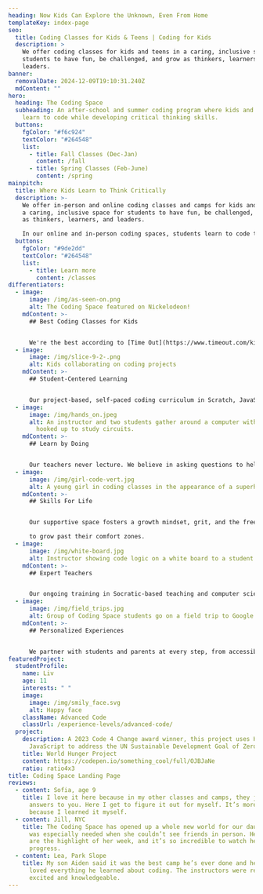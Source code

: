 ```yaml
---
heading: Now Kids Can Explore the Unknown, Even From Home
templateKey: index-page
seo:
  title: Coding Classes for Kids & Teens | Coding for Kids
  description: >
    We offer coding classes for kids and teens in a caring, inclusive space for
    students to have fun, be challenged, and grow as thinkers, learners, and
    leaders.
banner:
  removalDate: 2024-12-09T19:10:31.240Z
  mdContent: ""
hero:
  heading: The Coding Space
  subheading: ​​An after-school and summer coding program where kids and teens
    learn to code while developing critical thinking skills.
  buttons:
    fgColor: "#f6c924"
    textColor: "#264548"
    list:
      - title: Fall Classes (Dec-Jan)
        content: /fall
      - title: Spring Classes (Feb-June)
        content: /spring
mainpitch:
  title: Where Kids Learn to Think Critically
  description: >-
    We offer in-person and online coding classes and camps for kids and teens in
    a caring, inclusive space for students to have fun, be challenged, and grow
    as thinkers, learners, and leaders.

    In our online and in-person coding spaces, students learn to code through the development of computational thinking skills, intellectual confidence, self-expression, and independence.
  buttons:
    fgColor: "#9de2dd"
    textColor: "#264548"
    list:
      - title: Learn more
        content: /classes
differentiators:
  - image:
      image: /img/as-seen-on.png
      alt: The Coding Space featured on Nickelodeon!
    mdContent: >-
      ## Best Coding Classes for Kids


      We're the best according to [Time Out](https://www.timeout.com/kids/the-best-coding-for-kids-classes), [Mommy Poppins](https://mommypoppins.com/coding-nyc-kids-scratch-computer-programming-classes-programs), and [Tiny Beans](https://tinybeans.com/new-york/coding-classes-for-kids-nyc/), as seen on Good Morning America and [Nickelodeon](https://www.nick.com/episodes/8zjdil/nick-news-nick-news-metaverse-media-and-making-history-season-2-ep-4)!
  - image:
      image: /img/slice-9-2-.png
      alt: Kids collaborating on coding projects
    mdContent: >-
      ## Student-Centered Learning


      Our project-based, self-paced coding curriculum in Scratch, JavaScript, Python, and more lets kids code games, animations, and apps as unique as they are.
  - image:
      image: /img/hands_on.jpeg
      alt: An instructor and two students gather around a computer with electronics
        hooked up to study circuits.
    mdContent: >-
      ## Learn by Doing


      Our teachers never lecture. We believe in asking questions to help students solve problems.
  - image:
      image: /img/girl-code-vert.jpg
      alt: A young girl in coding classes in the appearance of a superhero.
    mdContent: >-
      ## Skills For Life


      Our supportive space fosters a growth mindset, grit, and the freedom to make mistakes, empowering students

      to grow past their comfort zones.
  - image:
      image: /img/white-board.jpg
      alt: Instructor showing code logic on a white board to a student
    mdContent: >-
      ## Expert Teachers


      Our ongoing training in Socratic-based teaching and computer science education means students learn from teachers in the know.
  - image:
      image: /img/field_trips.jpg
      alt: Group of Coding Space students go on a field trip to Google office in NYC
    mdContent: >-
      ## Personalized Experiences


      We partner with students and parents at every step, from accessible tech support to progress reports.
featuredProject:
  studentProfile:
    name: Liv
    age: 11
    interests: " "
    image:
      image: /img/smily_face.svg
      alt: Happy face
    className: Advanced Code
    classUrl: /experience-levels/advanced-code/
  project:
    description: A 2023 Code 4 Change award winner, this project uses HTML, CSS, and
      JavaScript to address the UN Sustainable Development Goal of Zero Hunger.
    title: World Hunger Project
    content: https://codepen.io/something_cool/full/OJBJaNe
    ratio: ratio4x3
title: Coding Space Landing Page
reviews:
  - content: Sofia, age 9
    title: I love it here because in my other classes and camps, they just give the
      answers to you. Here I get to figure it out for myself. It’s more exciting
      because I learned it myself.
  - content: Jill, NYC
    title: The Coding Space has opened up a whole new world for our daughter, which
      was especially needed when she couldn’t see friends in person. Her classes
      are the highlight of her week, and it’s so incredible to watch her
      progress.
  - content: Lea, Park Slope
    title: My son Aiden said it was the best camp he’s ever done and he absolutely
      loved everything he learned about coding. The instructors were really
      excited and knowledgeable.
---
```

